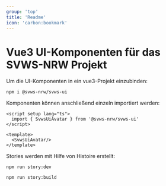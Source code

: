 ```yaml
---
group: 'top'
title: 'Readme'
icon: 'carbon:bookmark'
---
```


# Vue3 UI-Komponenten für das SVWS-NRW Projekt


Um die UI-Komponenten in ein vue3-Projekt einzubinden:

```shell
npm i @svws-nrw/svws-ui
```

Komponenten können anschließend einzeln importiert werden:

```vue
<script setup lang="ts">
  import { SvwsUiAvatar } from '@svws-nrw/svws-ui'
</script>

<template>
  <SvwsUiAvatar/>
</template>
```

Stories werden mit Hilfe von Histoire erstellt:

```shell
npm run story:dev
```

```shell
npm run story:build
```
